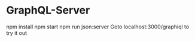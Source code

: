 # GraphQL-Server
npm install
npm start
npm run json:server 
Goto localhost:3000/graphiql to try it out
